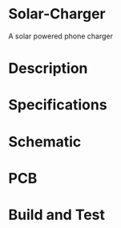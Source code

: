# Solar-Charger
A solar powered phone charger 

# Description 

# Specifications 

# Schematic

# PCB 

# Build and Test 





